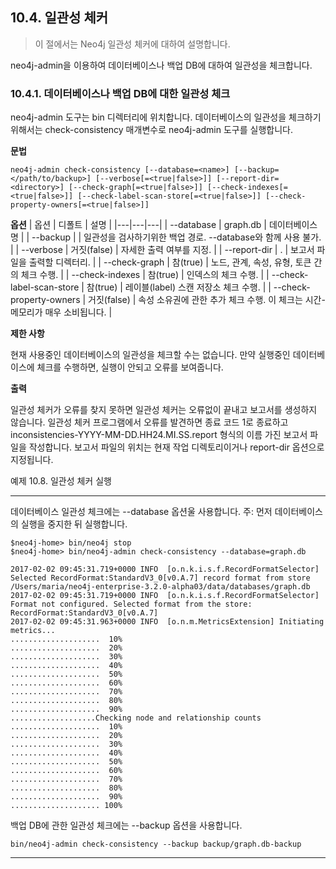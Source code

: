 ## 10.4. 일관성 체커
> 이 절에서는 Neo4j 일관성 체커에 대하여 설명합니다.

neo4j-admin을 이용하여 데이터베이스나 백업 DB에 대하여 일관성을 체크합니다.

### 10.4.1. 데이터베이스나 백업 DB에 대한 일관성 체크

neo4j-admin 도구는 bin 디렉터리에 위치합니다. 데이터베이스의 일관성을 체크하기 위해서는 check-consistency 매개변수로 neo4j-admin 도구를 실행합니다.

**문법**
```
neo4j-admin check-consistency [--database=<name>] [--backup=</path/to/backup>] [--verbose[=<true|false>]] [--report-dir=<directory>] [--check-graph[=<true|false>]] [--check-indexes[=<true|false>]] [--check-label-scan-store[=<true|false>]] [--check-property-owners[=<true|false>]]
```
**옵션**
| 옵션 | 디폴트 | 설명 |
|---|---|---|
| --database | graph.db | 데이터베이스 명 |
| --backup |  | 일관성을 검사하기위한 백업 경로. --database와 함께 사용 불가. |
| --verbose | 거짓(false) | 자세한 출력 여부를 지정. |
| --report-dir | . | 보고서 파일을 출력할 디렉터리. |
| --check-graph | 참(true) | 노드, 관계, 속성, 유형, 토큰 간의 체크 수행. |
| --check-indexes | 참(true) | 인덱스의 체크 수행. |
| --check-label-scan-store | 참(true) | 레이블(label) 스캔 저장소 체크 수행. |
| --check-property-owners | 거짓(false) | 속성 소유권에 관한 추가 체크 수행. 이 체크는 시간-메모리가 매우 소비됩니다. |

**제한 사항**

현재 사용중인 데이터베이스의 일관성을 체크할 수는 없습니다. 만약 실행중인 데이터베이스에 체크를 수행하면, 실행이 안되고 오류를 보여줍니다.

**출력**

일관성 체커가 오류를 찾지 못하면 일관성 체커는 오류없이 끝내고 보고서를 생성하지 않습니다. 일관성 체커 프로그램에서 오류를 발견하면 종료 코드 1로 종료하고 inconsistencies-YYYY-MM-DD.HH24.MI.SS.report 형식의 이름 가진 보고서 파일을 작성합니다. 보고서 파일의 위치는 현재 작업 디렉토리이거나 report-dir 옵션으로 지정됩니다.

예제 10.8. 일관성 체커 실행  
***
데이터베이스 일관성 체크에는 --database 옵션울 사용합니다. 주: 먼저 데이터베이스의 실행을 중지한 뒤 실행합니다.
```
$neo4j-home> bin/neo4j stop
$neo4j-home> bin/neo4j-admin check-consistency --database=graph.db

2017-02-02 09:45:31.719+0000 INFO  [o.n.k.i.s.f.RecordFormatSelector] Selected RecordFormat:StandardV3_0[v0.A.7] record format from store /Users/maria/neo4j-enterprise-3.2.0-alpha03/data/databases/graph.db
2017-02-02 09:45:31.719+0000 INFO  [o.n.k.i.s.f.RecordFormatSelector] Format not configured. Selected format from the store: RecordFormat:StandardV3_0[v0.A.7]
2017-02-02 09:45:31.963+0000 INFO  [o.n.m.MetricsExtension] Initiating metrics...
....................  10%
....................  20%
....................  30%
....................  40%
....................  50%
....................  60%
....................  70%
....................  80%
....................  90%
...................Checking node and relationship counts
....................  10%
....................  20%
....................  30%
....................  40%
....................  50%
....................  60%
....................  70%
....................  80%
....................  90%
.................... 100%
```
백업 DB에 관한 일관성 체크에는 --backup 옵션을 사용합니다.
```
bin/neo4j-admin check-consistency --backup backup/graph.db-backup
```
***